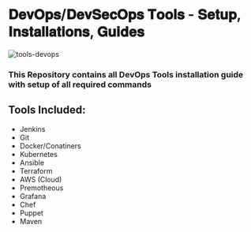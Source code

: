 # 𝐃𝐞𝐯𝐎𝐩𝐬/𝐃𝐞𝐯𝐒𝐞𝐜𝐎𝐩𝐬 𝐓𝐨𝐨𝐥𝐬 - 𝐒𝐞𝐭𝐮𝐩, 𝐈𝐧𝐬𝐭𝐚𝐥𝐥𝐚𝐭𝐢𝐨𝐧𝐬, 𝐆𝐮𝐢𝐝𝐞𝐬
![tools-devops](https://github.com/user-attachments/assets/bf9f4277-8b43-460b-99cc-36139c23147c)

### This Repository contains all DevOps Tools installation guide with setup of all required commands

## Tools Included:

* Jenkins
* Git
* Docker/Conatiners
* Kubernetes
* Ansible
* Terraform
* AWS (Cloud)
* Premotheous
* Grafana
* Chef
* Puppet
* Maven
  

